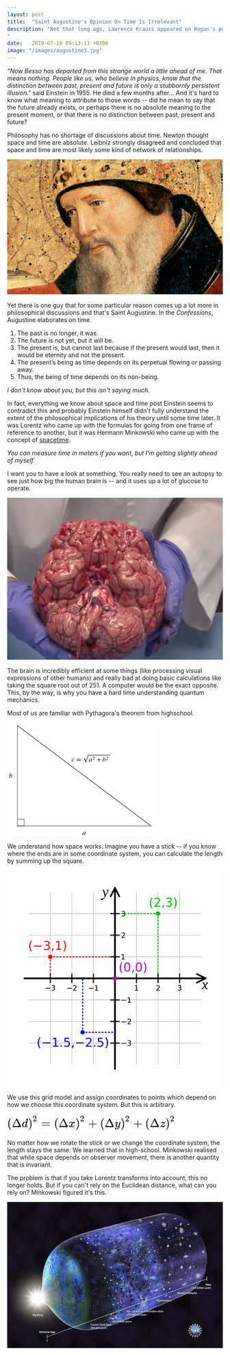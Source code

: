 ```yaml
---
layout: post
title:  "Saint Augustine's Opinion On Time Is Irrelevant"
description: "Not that long ago, Lawrence Krauss appeared on Rogan's podcast and we got this as a result. Eric Weinstein decided this explanation wasn't good or intuitive enough, so he thought of explaining gauge symmetry in terms of fiber bundles and he brought up a Hopf fibration to exemplify. To people struggling to understand the concept, I doubt it's much help.
"
date:   2019-07-10 09:13:11 +0300
image: "/images/augustine3.jpg"
---
```


*"Now Besso has departed from this strange world a little ahead of me. That means nothing. People like us, who believe in physics, know that the distinction between past, present and future is only a stubbornly persistent illusion."* said Einstein in 1955. He died a few months after... And it's hard to know what meaning to attribute to those words -- did he mean to say that the future already exists, or perhaps there is no absolute meaning to the present moment, or that there is no distinction between past, present and future?

Philosophy has no shortage of discussions about time. Newton thought space and time are absolute. Leibniz strongly disagreed and concluded that space and time are most likely some kind of network of relationships.

![wave](/images/augustine32.jpg)

Yet there is one guy that for some particular reason comes up a lot more in philosophical discussions and that's Saint Augustine. In the *Confessions*, Augustine elaborates on time.

1. The past is no longer, it was.
2. The future is not yet, but it will be.
3. The present is, but cannot last because if the present would last, then it would be eternity and not the
present.
4. The present’s being as time depends on its perpetual flowing or passing away.
5. Thus, the being of time depends on its non-being.

*I don't know about you, but this isn't saying much.*

In fact, everything we know about space and time post Einstein seems to contradict this and probably Einstein himself didn't fully understand the extent of the philosophical implications of his theory until some time later. It was Lorentz who came up with the formulas for going from one frame of reference to another, but it was Hermann Minkowski who came up with the concept of [spacetime]().

*You can measure time in meters if you want, but I'm getting slightly ahead of myself.*

I want you to have a look at something. You really need to see an autopsy to see just how big the human brain is -- and it uses up a lot of glucose to operate.

![wave](/images/brain.jpg)

The brain is incredibly efficient at some things (like processing visual expressions of other humans) and really bad at doing basic calculations like taking the square root out of 251. A computer would be the exact opposite. This, by the way, is why you have a hard time understanding quantum mechanics.

Most of us are familiar with Pythagora's theorem from highschool.

![wave](/images/pythagora.gif)

We understand how space works. Imagine you have a stick -- if you know where the ends are in some coordinate system, you can calculate the length by summing up the square.

![wave](/images/cartesian.svg)

We use this grid model and assign coordinates to points which depend on how we choose this coordinate system. But this is arbitrary.

![wave](/images/length.svg)

No matter how we rotate the stick or we change the coordinate system, the length stays the same. We learned that in high-school. Minkowski realised that while space depends on observer movement, there is another quantity that is invariant.

The problem is that if you take Lorentz transforms into account, this no longer holds. But if you can't rely on the Euclidean distance, what can you rely on? Minkowski figured it's this.

![wave](/images/bigbang.jpeg)
